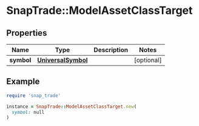 # SnapTrade::ModelAssetClassTarget

## Properties

| Name | Type | Description | Notes |
| ---- | ---- | ----------- | ----- |
| **symbol** | [**UniversalSymbol**](UniversalSymbol.md) |  | [optional] |

## Example

```ruby
require 'snap_trade'

instance = SnapTrade::ModelAssetClassTarget.new(
  symbol: null
)
```

